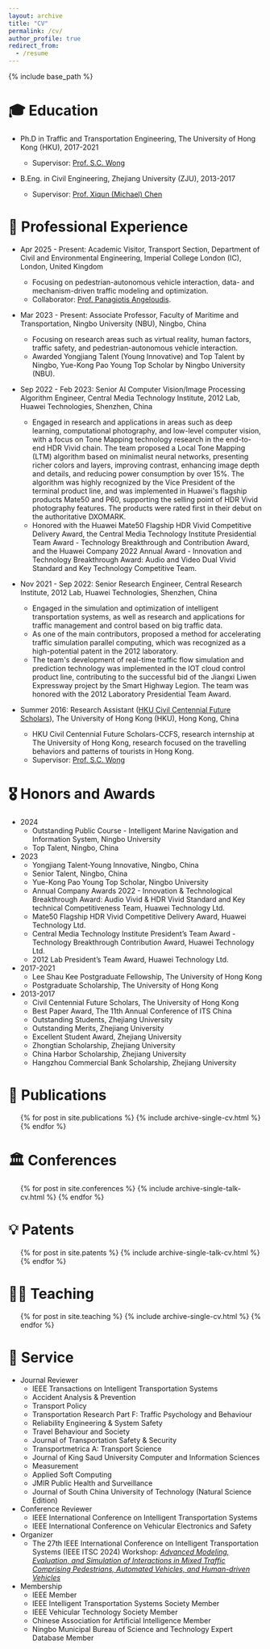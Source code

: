 ```yaml
---
layout: archive
title: "CV"
permalink: /cv/
author_profile: true
redirect_from:
  - /resume
---
```


{% include base_path %}

🎓 Education
======
* Ph.D in Traffic and Transportation Engineering, The University of Hong Kong (HKU), 2017-2021
  * Supervisor: [Prof. S.C. Wong](https://www.civil.hku.hk/scwong/)

* B.Eng. in Civil Engineering, Zhejiang University (ZJU), 2013-2017
  * Supervisor: [Prof. Xiqun (Michael) Chen](https://person.zju.edu.cn/en/xiqun)

💼 Professional Experience
======
* Apr 2025 - Present: Academic Visitor, Transport Section, Department of Civil and Environmental Engineering, Imperial College London (IC), London, United Kingdom
  * Focusing on pedestrian-autonomous vehicle interaction, data- and mechanism-driven traffic modeling and optimization.
  * Collaborator: [Prof. Panagiotis Angeloudis](https://profiles.imperial.ac.uk/p.angeloudis).
    
* Mar 2023 - Present: Associate Professor, Faculty of Maritime and Transportation, Ningbo University (NBU), Ningbo, China
  * Focusing on research areas such as virtual reality, human factors, traffic safety, and pedestrian-autonomous vehicle interaction.
  * Awarded Yongjiang Talent (Young Innovative) and Top Talent by Ningbo, Yue-Kong Pao Young Top Scholar by Ningbo University (NBU).

* Sep 2022 - Feb 2023: Senior AI Computer Vision/Image Processing Algorithm Engineer, Central Media Technology Institute, 2012 Lab, Huawei Technologies, Shenzhen, China
  * Engaged in research and applications in areas such as deep learning, computational photography, and low-level computer vision, with a focus on Tone Mapping technology research in the end-to-end HDR Vivid chain. The team proposed a Local Tone Mapping (LTM) algorithm based on minimalist neural networks, presenting richer colors and layers, improving contrast, enhancing image depth and details, and reducing power consumption by over 15%. The algorithm was highly recognized by the Vice President of the terminal product line, and was implemented in Huawei's flagship products Mate50 and P60, supporting the selling point of HDR Vivid photography features. The products were rated first in their debut on the authoritative DXOMARK.
  * Honored with the Huawei Mate50 Flagship HDR Vivid Competitive Delivery Award, the Central Media Technology Institute Presidential Team Award - Technology Breakthrough and Contribution Award, and the Huawei Company 2022 Annual Award - Innovation and Technology Breakthrough Award: Audio and Video Dual Vivid Standard and Key Technology Competitive Team.

* Nov 2021 - Sep 2022: Senior Research Engineer, Central Research Institute, 2012 Lab, Huawei Technologies, Shenzhen, China
  * Engaged in the simulation and optimization of intelligent transportation systems, as well as research and applications for traffic management and control based on big traffic data.
  * As one of the main contributors, proposed a method for accelerating traffic simulation parallel computing, which was recognized as a high-potential patent in the 2012 laboratory.
  * The team's development of real-time traffic flow simulation and prediction technology was implemented in the IOT cloud control product line, contributing to the successful bid of the Jiangxi Liwen Expressway project by the Smart Highway Legion. The team was honored with the 2012 Laboratory Presidential Team Award.

* Summer 2016: Research Assistant ([HKU Civil Centennial Future Scholars](https://www.civil.hku.hk/hkuccfs/)), The University of Hong Kong (HKU), Hong Kong, China
  * HKU Civil Centennial Future Scholars-CCFS, research internship at The University of Hong Kong, research focused on the travelling behaviors and patterns of tourists in Hong Kong.
  * Supervisor: [Prof. S.C. Wong](https://www.civil.hku.hk/scwong/)

🎖 Honors and Awards
======
* 2024
  * Outstanding Public Course - Intelligent Marine Navigation and Information System, Ningbo University
  * Top Talent, Ningbo, China
* 2023
  * Yongjiang Talent-Young Innovative, Ningbo, China
  * Senior Talent, Ningbo, China
  * Yue-Kong Pao Young Top Scholar, Ningbo University
  * Annual Company Awards 2022 - Innovation & Technological Breakthrough Award: Audio Vivid & HDR Vivid Standard and Key technical Competitiveness Team, Huawei Technology Ltd.
  * Mate50 Flagship HDR Vivid Competitive Delivery Award, Huawei Technology Ltd.
  * Central Media Technology Institute President’s Team Award - Technology Breakthrough Contribution Award, Huawei Technology Ltd.
  * 2012 Lab President’s Team Award, Huawei Technology Ltd.
* 2017-2021
  * Lee Shau Kee Postgraduate Fellowship, The University of Hong Kong
  * Postgraduate Scholarship, The University of Hong Kong
* 2013-2017
  * Civil Centennial Future Scholars, The University of Hong Kong
  * Best Paper Award, The 11th Annual Conference of ITS China
  * Outstanding Students, Zhejiang University
  * Outstanding Merits, Zhejiang University
  * Excellent Student Award, Zhejiang University
  * Zhongtian Scholarship, Zhejiang University
  * China Harbor Scholarship, Zhejiang University
  * Hangzhou Commercial Bank Scholarship, Zhejiang University
  
📄 Publications
======
  <ul>{% for post in site.publications %}
    {% include archive-single-cv.html %}
  {% endfor %}</ul>
  
🏛️ Conferences
======
  <ul>{% for post in site.conferences %}
    {% include archive-single-talk-cv.html %}
  {% endfor %}</ul>

💡 Patents
======
  <ul>{% for post in site.patents %}
    {% include archive-single-talk-cv.html %}
  {% endfor %}</ul>
  
👨‍🏫 Teaching
======
  <ul>{% for post in site.teaching %}
    {% include archive-single-cv.html %}
  {% endfor %}</ul>
  
🤝 Service
======
* Journal Reviewer
  * IEEE Transactions on Intelligent Transportation Systems
  * Accident Analysis & Prevention
  * Transport Policy
  * Transportation Research Part F: Traffic Psychology and Behaviour
  * Reliability Engineering & System Safety
  * Travel Behaviour and Society
  * Journal of Transportation Safety & Security
  * Transportmetrica A: Transport Science
  * Journal of King Saud University Computer and Information Sciences
  * Measurement
  * Applied Soft Computing
  * JMIR Public Health and Surveillance
  * Journal of South China University of Technology (Natural Science Edition)
* Conference Reviewer
  * IEEE International Conference on Intelligent Transportation Systems
  * IEEE International Conference on Vehicular Electronics and Safety
* Organizer
  * The 27th IEEE International Conference on Intelligent Transportation Systems (IEEE ITSC 2024) Workshop: [*Advanced Modeling, Evaluation, and Simulation of Interactions in Mixed Traffic Comprising Pedestrians, Automated Vehicles, and Human-driven Vehicles*](https://sites.google.com/view/workshop-itsc-2024/)
* Membership
  * IEEE Member
  * IEEE Intelligent Transportation Systems Society Member
  * IEEE Vehicular Technology Society Member
  * Chinese Association for Artificial Intelligence Member
  * Ningbo Municipal Bureau of Science and Technology Expert Database Member
